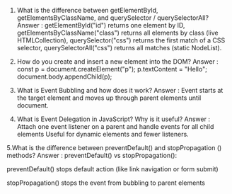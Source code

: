 1. What is the difference between getElementById, getElementsByClassName, and querySelector / querySelectorAll?
   Answer : getElementById("id") returns one element by ID,
   getElementsByClassName("class") returns all elements by class (live HTMLCollection),
   querySelector("css") returns the first match of a CSS selector,
   querySelectorAll("css") returns all matches (static NodeList).

2. How do you create and insert a new element into the DOM?
   Answer : const p = document.createElement("p");
   p.textContent = "Hello";
   document.body.appendChild(p);

3. What is Event Bubbling and how does it work?
   Answer : Event starts at the target element and moves up through parent elements until document.

4. What is Event Delegation in JavaScript? Why is it useful?
   Answer : Attach one event listener on a parent and handle events for all child elements Useful for dynamic elements and fewer listeners.

5.What is the difference between preventDefault() and stopPropagation () methods?
Answer : preventDefault() vs stopPropagation():

preventDefault() stops default action (like link navigation or form submit)

stopPropagation() stops the event from bubbling to parent elements

